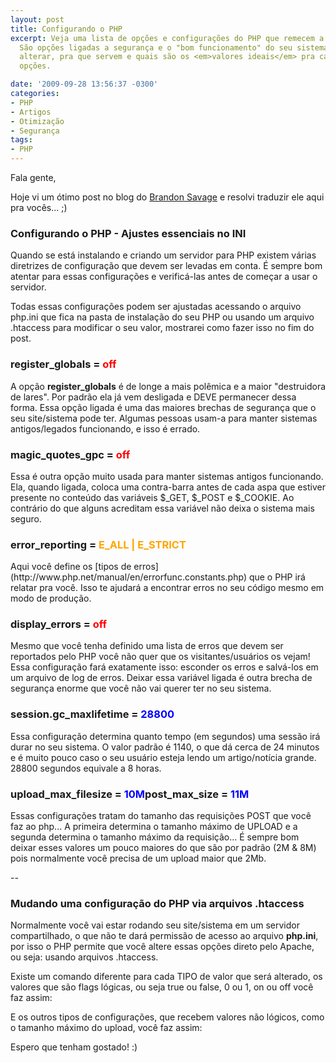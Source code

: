 ```yaml
---
layout: post
title: Configurando o PHP
excerpt: Veja uma lista de opções e configurações do PHP que remecem a sua atenção.
  São opções ligadas a segurança e o "bom funcionamento" do seu sistema. Entenda como
  alterar, pra que servem e quais são os <em>valores ideais</em> pra cada uma dessas
  opções.

date: '2009-09-28 13:56:37 -0300'
categories:
- PHP
- Artigos
- Otimização
- Segurança
tags:
- PHP
---
```

Fala gente,

Hoje vi um ótimo post no blog do [Brandon Savage](http://www.brandonsavage.net/) e resolvi traduzir ele aqui pra vocês... ;)

<h3>Configurando o PHP - Ajustes essenciais no INI</h3>
Quando se está instalando e criando um servidor para PHP existem várias diretrizes de configuração que devem ser levadas em conta. É sempre bom atentar para essas configurações e verificá-las antes de começar a usar o servidor.

Todas essas configurações podem ser ajustadas acessando o arquivo php.ini que fica na pasta de instalação do seu PHP ou usando um arquivo .htaccess para modificar o seu valor, mostrarei como fazer isso no fim do post.

<h3>register_globals = <span style="color: red;">off</span></h3>
A opção <strong>register_globals</strong> é de longe a mais polêmica e a maior "destruidora de lares". Por padrão ela já vem desligada e DEVE permanecer dessa forma. Essa opção ligada é uma das maiores brechas de segurança que o seu site/sistema pode ter. Algumas pessoas usam-a para manter sistemas antigos/legados funcionando, e isso é errado.

<h3>magic_quotes_gpc = <span style="color: red;">off</span></h3>
Essa é outra opção muito usada para manter sistemas antigos funcionando. Ela, quando ligada, coloca uma contra-barra antes de cada aspa que estiver presente no conteúdo das variáveis $_GET, $_POST e $_COOKIE. Ao contrário do que alguns acreditam essa variável não deixa o sistema mais seguro.

<h3>error_reporting = <span style="color: orange;">E_ALL | E_STRICT</span></h3>
Aqui você define os [tipos de erros](http://www.php.net/manual/en/errorfunc.constants.php) que o PHP irá relatar pra você. Isso te ajudará a encontrar erros no seu código mesmo em modo de produção.

<h3>display_errors = <span style="color: red;">off</span></h3>
Mesmo que você tenha definido uma lista de erros que devem ser reportados pelo PHP você não quer que os visitantes/usuários os vejam! Essa configuração fará exatamente isso: esconder os erros e salvá-los em um arquivo de log de erros. Deixar essa variável ligada é outra brecha de segurança enorme que você não vai querer ter no seu sistema.

<h3>session.gc_maxlifetime = <span style="color: blue;">28800</span></h3>
Essa configuração determina quanto tempo (em segundos) uma sessão irá durar no seu sistema. O valor padrão é 1140, o que dá cerca de 24 minutos e é muito pouco caso o seu usuário esteja lendo um artigo/notícia grande. 28800 segundos equivale a 8 horas.

<h3>upload_max_filesize = <span style="color: blue;">10M</span>post_max_size = <span style="color: blue;">11M</span></h3>
Essas configurações tratam do tamanho das requisições POST que você faz ao php... A primeira determina o tamanho máximo de UPLOAD e a segunda determina o tamanho máximo da requisição... É sempre bom deixar esses valores um pouco maiores do que são por padrão (2M & 8M) pois normalmente você precisa de um upload maior que 2Mb.

--

<h3>Mudando uma configuração do PHP via arquivos .htaccess</h3>
Normalmente você vai estar rodando seu site/sistema em um servidor compartilhado, o que não te dará permissão de acesso ao arquivo <strong>php.ini</strong>, por isso o PHP permite que você altere essas opções direto pelo Apache, ou seja: usando arquivos .htaccess.

Existe um comando diferente para cada TIPO de valor que será alterado, os valores que são flags lógicas, ou seja true ou false, 0 ou 1, on ou off você faz assim:


<div data-gist-id="9f51026a998bf1fcd651" data-gist-show-loading="false"></div>

E os outros tipos de configurações, que recebem valores não lógicos, como o tamanho máximo do upload, você faz assim:


<div data-gist-id="52b869e41624aed4bf3a" data-gist-show-loading="false"></div>

Espero que tenham gostado! :)

